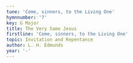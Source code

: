 ```yaml
---
tune: 'Come, sinners, to the Living One'
hymnnumber: '7'
key: G Major
title: The Very Same Jesus
firstline: 'Come, sinners, to the Living One'
topic: Invitation and Repentance
author: L. H. Edmunds
year: '-'
---
```

